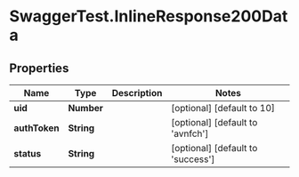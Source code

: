# SwaggerTest.InlineResponse200Data

## Properties
Name | Type | Description | Notes
------------ | ------------- | ------------- | -------------
**uid** | **Number** |  | [optional] [default to 10]
**authToken** | **String** |  | [optional] [default to &#x27;avnfch&#x27;]
**status** | **String** |  | [optional] [default to &#x27;success&#x27;]
